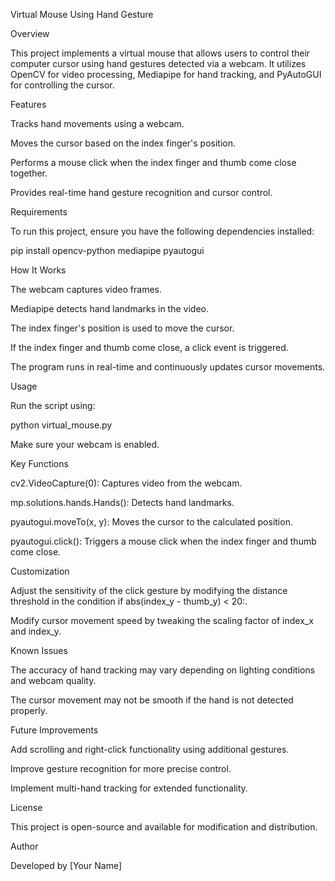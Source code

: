Virtual Mouse Using Hand Gesture

Overview

This project implements a virtual mouse that allows users to control their computer cursor using hand gestures detected via a webcam. It utilizes OpenCV for video processing, Mediapipe for hand tracking, and PyAutoGUI for controlling the cursor.

Features

Tracks hand movements using a webcam.

Moves the cursor based on the index finger's position.

Performs a mouse click when the index finger and thumb come close together.

Provides real-time hand gesture recognition and cursor control.

Requirements

To run this project, ensure you have the following dependencies installed:

pip install opencv-python mediapipe pyautogui

How It Works

The webcam captures video frames.

Mediapipe detects hand landmarks in the video.

The index finger's position is used to move the cursor.

If the index finger and thumb come close, a click event is triggered.

The program runs in real-time and continuously updates cursor movements.

Usage

Run the script using:

python virtual_mouse.py

Make sure your webcam is enabled.

Key Functions

cv2.VideoCapture(0): Captures video from the webcam.

mp.solutions.hands.Hands(): Detects hand landmarks.

pyautogui.moveTo(x, y): Moves the cursor to the calculated position.

pyautogui.click(): Triggers a mouse click when the index finger and thumb come close.

Customization

Adjust the sensitivity of the click gesture by modifying the distance threshold in the condition if abs(index_y - thumb_y) < 20:.

Modify cursor movement speed by tweaking the scaling factor of index_x and index_y.

Known Issues

The accuracy of hand tracking may vary depending on lighting conditions and webcam quality.

The cursor movement may not be smooth if the hand is not detected properly.

Future Improvements

Add scrolling and right-click functionality using additional gestures.

Improve gesture recognition for more precise control.

Implement multi-hand tracking for extended functionality.

License

This project is open-source and available for modification and distribution.

Author

Developed by [Your Name]
